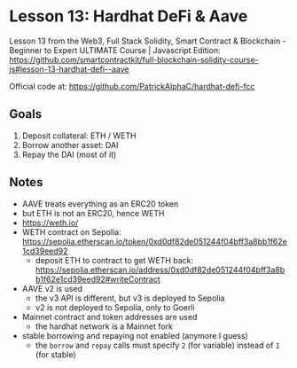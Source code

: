 # Lesson 13: Hardhat DeFi & Aave

Lesson 13 from the Web3, Full Stack Solidity, Smart Contract & Blockchain - Beginner to Expert ULTIMATE
Course | Javascript Edition:
https://github.com/smartcontractkit/full-blockchain-solidity-course-js#lesson-13-hardhat-defi--aave

Official code at:
https://github.com/PatrickAlphaC/hardhat-defi-fcc


## Goals

1. Deposit collateral: ETH / WETH
2. Borrow another asset: DAI
3. Repay the DAI (most of it)


## Notes

* AAVE treats everything as an ERC20 token
 * but ETH is not an ERC20, hence WETH
 * https://weth.io/
 * WETH contract on Sepolia: https://sepolia.etherscan.io/token/0xd0df82de051244f04bff3a8bb1f62e1cd39eed92
   * deposit ETH to contract to get WETH back: https://sepolia.etherscan.io/address/0xd0df82de051244f04bff3a8bb1f62e1cd39eed92#writeContract
* AAVE v2 is used
  * the v3 API is different, but v3 is deployed to Sepolia
  * v2 is not deployed to Sepolia, only to Goerli
* Mainnet contract and token addresses are used
  * the hardhat network is a Mainnet fork
* stable borrowing and repaying not enabled (anymore I guess)
  * the `borrow` and `repay` calls must specify `2` (for variable) instead of `1` (for stable)
